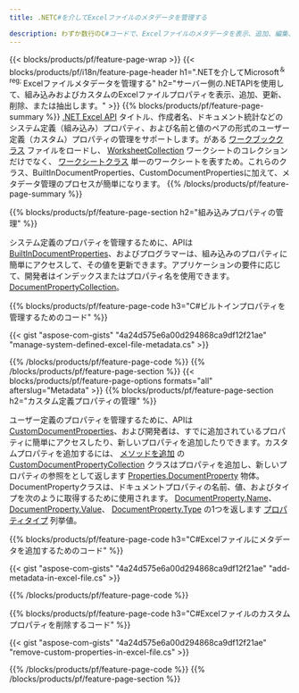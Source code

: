 ```yaml
---
title: .NETC#を介してExcelファイルのメタデータを管理する

description: わずか数行のC#コードで、Excelファイルのメタデータを表示、追加、編集、削除、または抽出します
---
```

{{< blocks/products/pf/feature-page-wrap >}}
{{< blocks/products/pf/i18n/feature-page-header h1=".NETを介してMicrosoft<sup>＆reg; </sup>Excelファイルメタデータを管理する" h2="サーバー側の.NETAPIを使用して、組み込みおよびカスタムのExcelファイルプロパティを表示、追加、更新、削除、または抽出します。" >}}
{{% blocks/products/pf/feature-page-summary %}}
[.NET Excel API](/cells/net/) タイトル、作成者名、ドキュメント統計などのシステム定義（組み込み）プロパティ、および名前と値のペアの形式のユーザー定義（カスタム）プロパティの管理をサポートします。がある [ワークブッククラス](https://reference.aspose.com/cells/net/aspose.cells/workbook) ファイルをロードし、 [WorksheetCollection](https://reference.aspose.com/cells/net/aspose.cells/worksheetcollection) ワークシートのコレクションだけでなく、 [ワークシートクラス](https://reference.aspose.com/cells/net/aspose.cells/worksheet) 単一のワークシートを表すため。これらのクラス、BuiltInDocumentProperties、CustomDocumentPropertiesに加えて、メタデータ管理のプロセスが簡単になります。 
{{% /blocks/products/pf/feature-page-summary %}}

{{% blocks/products/pf/feature-page-section h2="組み込みプロパティの管理" %}}

システム定義のプロパティを管理するために、APIは [BuiltInDocumentProperties](https://reference.aspose.com/cells/net/aspose.cells/workbook/properties/builtindocumentproperties)、およびプログラマーは、組み込みのプロパティに簡単にアクセスして、その値を更新できます。アプリケーションの要件に応じて、開発者はインデックスまたはプロパティ名を使用できます。 [DocumentPropertyCollection](https://reference.aspose.com/cells/net/aspose.cells.properties/documentpropertycollection)。 

{{% blocks/products/pf/feature-page-code h3="C#ビルトインプロパティを管理するためのコード" %}}

{{< gist "aspose-com-gists" "4a24d575e6a00d294868ca9df12f21ae" "manage-system-defined-excel-file-metadata.cs" >}}

{{% /blocks/products/pf/feature-page-code %}}
{{% /blocks/products/pf/feature-page-section %}}
{{< blocks/products/pf/feature-page-options formats="all" afterslug="Metadata" >}}
{{% blocks/products/pf/feature-page-section h2="カスタム定義プロパティの管理" %}}

ユーザー定義のプロパティを管理するために、APIは [CustomDocumentProperties](https://reference.aspose.com/cells/net/aspose.cells/workbook/properties/customdocumentproperties)、および開発者は、すでに追加されているプロパティに簡単にアクセスしたり、新しいプロパティを追加したりできます。カスタムプロパティを追加するには、 [メソッドを追加](https://reference.aspose.com/cells/net/aspose.cells.properties/customdocumentpropertycollection/methods/add/index) の [CustomDocumentPropertyCollection](https://reference.aspose.com/cells/net/aspose.cells.properties/customdocumentpropertycollection) クラスはプロパティを追加し、新しいプロパティの参照をとして返します [Properties.DocumentProperty](https://reference.aspose.com/cells/net/aspose.cells.properties/documentproperty) 物体。 DocumentPropertyクラスは、ドキュメントプロパティの名前、値、およびタイプを次のように取得するために使用されます。 [DocumentProperty.Name](https://reference.aspose.com/cells/net/aspose.cells.properties/documentproperty/properties/name)、 [DocumentProperty.Value](https://reference.aspose.com/cells/net/aspose.cells.properties/documentproperty/properties/value)、  [DocumentProperty.Type](https://reference.aspose.com/cells/net/aspose.cells.properties/documentproperty/properties/type) の1つを返します [プロパティタイプ](https://reference.aspose.com/cells/net/aspose.cells.properties/propertytype) 列挙値。 
 
{{% blocks/products/pf/feature-page-code h3="C#Excelファイルにメタデータを追加するためのコード" %}}

{{< gist "aspose-com-gists" "4a24d575e6a00d294868ca9df12f21ae" "add-metadata-in-excel-file.cs" >}}

{{% /blocks/products/pf/feature-page-code %}}


{{% blocks/products/pf/feature-page-code h3="C#Excelファイルのカスタムプロパティを削除するコード" %}}

{{< gist "aspose-com-gists" "4a24d575e6a00d294868ca9df12f21ae" "remove-custom-properties-in-excel-file.cs" >}}

{{% /blocks/products/pf/feature-page-code %}}
{{% /blocks/products/pf/feature-page-section %}}
